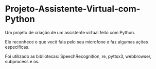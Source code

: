 # Projeto-Assistente-Virtual-com-Python
Um projeto de criação de um assistente virtual feito com Python.

Ele reconhece o que você fala pelo seu microfone e faz algumas ações especificas.

Foi utilizado as bibliotecas:
SpeechRecognition, re, pyttsx3, webbrowser, subprocess e os.

